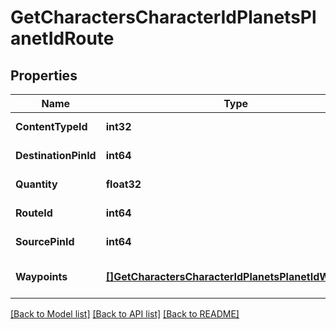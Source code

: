 # GetCharactersCharacterIdPlanetsPlanetIdRoute

## Properties
Name | Type | Description | Notes
------------ | ------------- | ------------- | -------------
**ContentTypeId** | **int32** | content_type_id integer | [default to null]
**DestinationPinId** | **int64** | destination_pin_id integer | [default to null]
**Quantity** | **float32** | quantity number | [default to null]
**RouteId** | **int64** | route_id integer | [default to null]
**SourcePinId** | **int64** | source_pin_id integer | [default to null]
**Waypoints** | [**[]GetCharactersCharacterIdPlanetsPlanetIdWaypoint**](get_characters_character_id_planets_planet_id_waypoint.md) | waypoints array | [optional] [default to null]

[[Back to Model list]](../README.md#documentation-for-models) [[Back to API list]](../README.md#documentation-for-api-endpoints) [[Back to README]](../README.md)


